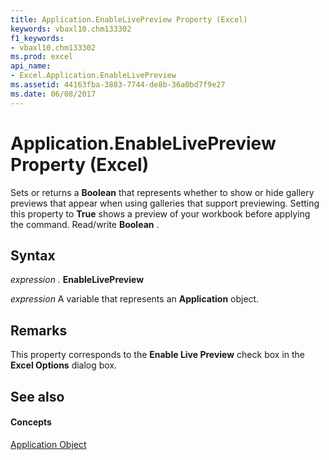 ```yaml
---
title: Application.EnableLivePreview Property (Excel)
keywords: vbaxl10.chm133302
f1_keywords:
- vbaxl10.chm133302
ms.prod: excel
api_name:
- Excel.Application.EnableLivePreview
ms.assetid: 44163fba-3883-7744-de8b-36a0bd7f9e27
ms.date: 06/08/2017
---
```



# Application.EnableLivePreview Property (Excel)

Sets or returns a **Boolean** that represents whether to show or hide gallery previews that appear when using galleries that support previewing. Setting this property to **True** shows a preview of your workbook before applying the command. Read/write **Boolean** .


## Syntax

 _expression_ . **EnableLivePreview**

 _expression_ A variable that represents an **Application** object.


## Remarks

This property corresponds to the **Enable Live Preview** check box in the **Excel Options** dialog box.


## See also


#### Concepts


[Application Object](application-object-excel.md)

